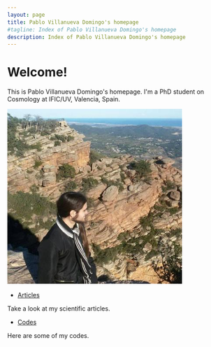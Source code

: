 ```yaml
---
layout: page
title: Pablo Villanueva Domingo's homepage
#tagline: Index of Pablo Villanueva Domingo's homepage
description: Index of Pablo Villanueva Domingo's homepage
---
```



# Welcome!

This is Pablo Villanueva Domingo's homepage. I'm a PhD student on Cosmology at IFIC/UV, Valencia, Spain. 

![](Garbi.jpg)

- [Articles](pages/articles.html)

Take a look at my scientific articles.

- [Codes](pages/codes.html)

Here are some of my codes.